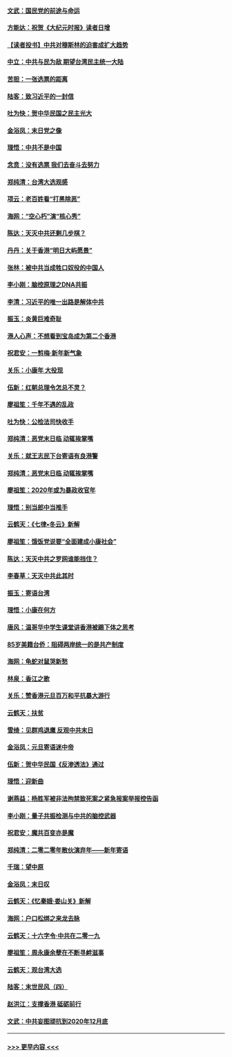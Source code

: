 #### [文武：国民党的前途与命运](../pages/nsc993/n11794198.md?t=01151333) 
#### [方能达：祝贺《大纪元时报》读者日增](../pages/nsc993/n11793807.md?t=01151333) 
#### [【读者投书】中共对穆斯林的迫害成扩大趋势](../pages/nsc993/n11791371.md?t=01151333) 
#### [中立：中共与民为敌 期望台湾民主统一大陆](../pages/nsc993/n11790392.md?t=01151333) 
#### [苦胆：一张选票的距离](../pages/nsc993/n11788914.md?t=01151333) 
#### [陆客：致习近平的一封信](../pages/nsc993/n11788867.md?t=01151333) 
#### [吐为快：贺中华民国之民主光大](../pages/nsc993/n11788618.md?t=01151333) 
#### [金浴凤：末日党之像](../pages/nsc993/n11787475.md?t=01151333) 
#### [理悟：中共不是中国](../pages/nsc993/n11787463.md?t=01151333) 
#### [念贲：没有选票  我们去奋斗去努力](../pages/nsc993/n11787398.md?t=01151333) 
#### [郑纯清：台湾大选观感](../pages/nsc993/n11786210.md?t=01151333) 
#### [项云：老百姓看“打黑除恶”](../pages/nsc993/n11785398.md?t=01151333) 
#### [海网：“空心朽”演“核心秀”](../pages/nsc993/n11783874.md?t=01151333) 
#### [陈达：天灭中共还剩几步棋？](../pages/nsc993/n11783719.md?t=01151333) 
#### [丹丹：关于香港“明日大屿愿景”](../pages/nsc993/n11783273.md?t=01151333) 
#### [张林：被中共当成牲口奴役的中国人](../pages/nsc993/n11782397.md?t=01151333) 
#### [李小刚：脑控原理之DNA共振](../pages/nsc993/n11780962.md?t=01151333) 
#### [李清：习近平的唯一出路是解体中共](../pages/nsc993/n11780866.md?t=01151333) 
#### [振玉：炎黄巨难奇耻](../pages/nsc993/n11779632.md?t=01151333) 
#### [港人心声：不想看到宝岛成为第二个香港](../pages/nsc993/n11778817.md?t=01151333) 
#### [祝君安：一剪梅‧新年新气象](../pages/nsc993/n11776340.md?t=01151333) 
#### [关乐：小康年 大役现](../pages/nsc993/n11774213.md?t=01151333) 
#### [伍新：红朝总理令怎总不灵？](../pages/nsc993/n11770813.md?t=01151333) 
#### [廖祖笙：千年不遇的乱政](../pages/nsc993/n11770373.md?t=01151333) 
#### [吐为快：公检法司快收手](../pages/nsc993/n11770359.md?t=01151333) 
#### [郑纯清：恶党末日临 动辄挨掌嘴](../pages/nsc993/n11769912.md?t=01151333) 
#### [关乐：就王志民下台寄语有良港警](../pages/nsc993/n11769903.md?t=01151333) 
#### [郑纯清：恶党末日临 动辄挨掌嘴](../pages/nsc993/n11769356.md?t=01151333) 
#### [廖祖笙：2020年或为暴政收官年](../pages/nsc993/n11768216.md?t=01151333) 
#### [理悟：别当郎中当推手](../pages/nsc993/n11768243.md?t=01151333) 
#### [云鹤天：《七律▪冬云》新解](../pages/nsc993/n11768204.md?t=01151333) 
#### [廖祖笙：饿饭党说要“全面建成小康社会”](../pages/nsc993/n11767482.md?t=01151333) 
#### [陈达：天灭中共之罗网谁能挡住？](../pages/nsc993/n11767465.md?t=01151333) 
#### [李春草：天灭中共此其时](../pages/nsc993/n11767452.md?t=01151333) 
#### [振玉：寄语台湾](../pages/nsc993/n11767432.md?t=01151333) 
#### [理悟：小康在何方](../pages/nsc993/n11767394.md?t=01151333) 
#### [唐风：温哥华中学生课堂讲香港被踢下体之思考](../pages/nsc993/n11766848.md?t=01151333) 
#### [85岁美籍台侨：阻碍两岸统一的是共产制度](../pages/nsc993/n11765043.md?t=01151333) 
#### [海网：龟蛇对鼠哭新愁](../pages/nsc993/n11764895.md?t=01151333) 
#### [林泉：香江之歌](../pages/nsc993/n11764415.md?t=01151333) 
#### [关乐：赞香港元旦百万和平抗暴大游行](../pages/nsc993/n11764382.md?t=01151333) 
#### [云鹤天：扶贫](../pages/nsc993/n11764245.md?t=01151333) 
#### [雪绮：见群鸡退鹰  反观中共末日](../pages/nsc993/n11762112.md?t=01151333) 
#### [金浴凤：元旦寄语迷中帝](../pages/nsc993/n11761788.md?t=01151333) 
#### [伍新：贺中华民国《反渗透法》通过](../pages/nsc993/n11761994.md?t=01151333) 
#### [理悟：迎新曲](../pages/nsc993/n11761152.md?t=01151333) 
#### [谢燕益：杨胜军被非法拘禁致死案之紧急报案举报控告函](../pages/nsc993/n11756134.md?t=01151333) 
#### [李小刚：量子共振检测与中共的脑控武器](../pages/nsc993/n11754518.md?t=01151333) 
#### [祝君安：魔共百变亦是魔](../pages/nsc993/n11754469.md?t=01151333) 
#### [郑纯清：二零二零年散伙演弃年——新年寄语](../pages/nsc993/n11754195.md?t=01151333) 
#### [千瑞：望中原](../pages/nsc993/n11754159.md?t=01151333) 
#### [金浴凤：末日叹](../pages/nsc993/n11752359.md?t=01151333) 
#### [云鹤天：《忆秦娥‧娄山关》新解](../pages/nsc993/n11752348.md?t=01151333) 
#### [海网：户口松绑之来龙去脉](../pages/nsc993/n11752328.md?t=01151333) 
#### [云鹤天：十六字令‧中共在二零一九](../pages/nsc993/n11752305.md?t=01151333) 
#### [廖祖笙：周永康余孽在不断寻衅滋事](../pages/nsc993/n11751013.md?t=01151333) 
#### [云鹤天：观台湾大选](../pages/nsc993/n11751007.md?t=01151333) 
#### [陆客：末世民风（四）](../pages/nsc993/n11749203.md?t=01151333) 
#### [赵洪江：支撑香港 砥砺前行](../pages/nsc993/n11748482.md?t=01151333) 
#### [文武：中共妄图顽抗到2020年12月底](../pages/nsc993/n11748446.md?t=01151333) 

----
#### [ >>> 更早内容 <<< ](../indexes/nsc993-earlier.md)
